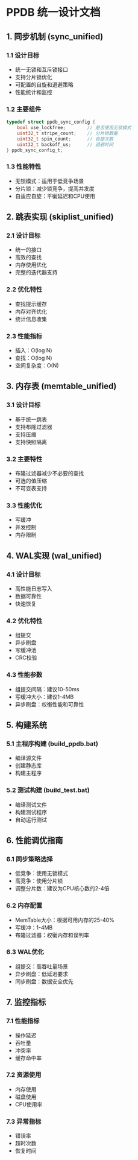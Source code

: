 # PPDB 统一设计文档

## 1. 同步机制 (sync_unified)

### 1.1 设计目标
- 统一无锁和互斥锁接口
- 支持分片锁优化
- 可配置的自旋和退避策略
- 性能统计和监控

### 1.2 主要组件
```c
typedef struct ppdb_sync_config {
    bool use_lockfree;        // 是否使用无锁模式
    uint32_t stripe_count;    // 分片锁数量
    uint32_t spin_count;      // 自旋次数
    uint32_t backoff_us;      // 退避时间
} ppdb_sync_config_t;
```

### 1.3 性能特性
- 无锁模式：适用于低竞争场景
- 分片锁：减少锁竞争，提高并发度
- 自适应自旋：平衡延迟和CPU使用

## 2. 跳表实现 (skiplist_unified)

### 2.1 设计目标
- 统一的接口
- 高效的查找
- 内存使用优化
- 完整的迭代器支持

### 2.2 优化特性
- 查找提示缓存
- 内存对齐优化
- 统计信息收集

### 2.3 性能指标
- 插入：O(log N)
- 查找：O(log N)
- 空间复杂度：O(N)

## 3. 内存表 (memtable_unified)

### 3.1 设计目标
- 基于统一跳表
- 支持布隆过滤器
- 支持压缩
- 支持快照隔离

### 3.2 主要特性
- 布隆过滤器减少不必要的查找
- 可选的值压缩
- 不可变表支持

### 3.3 性能优化
- 写缓冲
- 并发控制
- 内存限制

## 4. WAL实现 (wal_unified)

### 4.1 设计目标
- 高性能日志写入
- 数据可靠性
- 快速恢复

### 4.2 优化特性
- 组提交
- 异步刷盘
- 写缓冲池
- CRC校验

### 4.3 性能参数
- 组提交间隔：建议10-50ms
- 写缓冲大小：建议1-4MB
- 异步刷盘：权衡性能和可靠性

## 5. 构建系统

### 5.1 主程序构建 (build_ppdb.bat)
- 编译源文件
- 创建静态库
- 构建主程序

### 5.2 测试构建 (build_test.bat)
- 编译测试文件
- 构建测试程序
- 自动运行测试

## 6. 性能调优指南

### 6.1 同步策略选择
- 低竞争：使用无锁模式
- 高竞争：使用分片锁
- 调整分片数：建议为CPU核心数的2-4倍

### 6.2 内存配置
- MemTable大小：根据可用内存的25-40%
- 写缓冲：1-4MB
- 布隆过滤器：权衡内存和误判率

### 6.3 WAL优化
- 组提交：高吞吐量场景
- 异步刷盘：低延迟要求
- 同步刷盘：数据安全优先

## 7. 监控指标

### 7.1 性能指标
- 操作延迟
- 吞吐量
- 冲突率
- 缓存命中率

### 7.2 资源使用
- 内存使用
- 磁盘使用
- CPU使用率

### 7.3 异常指标
- 错误率
- 超时次数
- 恢复时间
